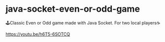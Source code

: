 # java-socket-even-or-odd-game
🕹️Classic Even or Odd game made with Java Socket. For two local players☕

https://youtu.be/h6T5-6SOTCQ

